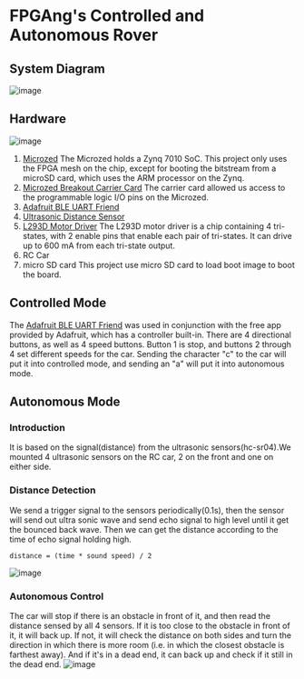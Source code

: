 # FPGAng's Controlled and Autonomous Rover
## System Diagram
![image](https://github.com/BU-EC551/FPGAng/blob/master/Videos/WholeDia.PNG)
## Hardware

![image](https://github.com/BU-EC551/FPGAng/blob/master/Videos/final_product.jpg)

1. [Microzed](http://www.zedboard.org/product/microzed)
   The Microzed holds a Zynq 7010 SoC. This project only uses the FPGA mesh on the chip,
   except for booting the bitstream from a microSD card, which uses the ARM processor on the Zynq. 
2. [Microzed Breakout Carrier Card](http://zedboard.org/product/microzed-breakout-carrier-card)
   The carrier card allowed us access to the programmable logic I/O pins on the Microzed.
3. [Adafruit BLE UART Friend](https://www.adafruit.com/product/2479)
4. [Ultrasonic Distance Sensor](https://www.amazon.com/HC-SR04-Ultrasonic-Distance-Measuring-Sensor/dp/B00F167T2A)
5. [L293D Motor Driver](https://www.mouser.com/ProductDetail/STMicroelectronics/L293D/?qs=gr8Zi5OG3MgMJ1ICDzLQbg%3D%3D&gclid=CjwKCAjwoKDXBRAAEiwA4xnqv5YjH1lbMSurImEGttWaS185mPXIEui-msaRmnfbPLBNqcMmYTvw_xoCT8UQAvD_BwE)
   The L293D motor driver is a chip containing 4 tri-states, with 2 enable pins that enable each pair of tri-states. It can drive up to 600 mA from each tri-state output.
6. RC Car
7. micro SD card
   This project use micro SD card to load boot image to boot the board.

## Controlled Mode

The [Adafruit BLE UART Friend](https://www.adafruit.com/product/2479) was used in conjunction with the free app provided by Adafruit, which has a controller built-in. There are 4 directional buttons,
as well as 4 speed buttons. Button 1 is stop, and buttons 2 through 4 set different speeds for the car. Sending the character "c" to the car will put it into controlled mode,
and sending an "a" will put it into autonomous mode.

## Autonomous Mode

### Introduction

It is based on the signal(distance) from the ultrasonic sensors(hc-sr04).We mounted 4 ultrasonic sensors on the RC car, 2 on the front and one on either side. 

### Distance Detection

We send a trigger signal to the sensors periodically(0.1s), then the sensor will send out ultra sonic wave and send echo signal to high level until it get the bounced back wave.
Then we can get the distance according to the time of echo signal holding high.
```
distance = (time * sound speed) / 2
```
![image](https://github.com/BU-EC551/FPGAng/blob/master/Videos/sensor.PNG)
### Autonomous Control
The car will stop if there is an obstacle in front of it, and then read the distance sensed by all 4 sensors. If it is too close to the obstacle in front of it, it will back up. If not, it will check the distance on both sides and turn the direction in which there is more room (i.e. in which the closest obstacle is farthest away). And if it's in a dead end, it can back up and check if it still in the dead end.
![image](https://github.com/BU-EC551/FPGAng/blob/master/Videos/AutoASm.PNG)

